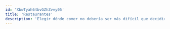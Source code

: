 ```yaml
---
id: 'XbwTyah64bvGZhZvvy05'
title: 'Restaurantes'
description: 'Elegir dónde comer no debería ser más difícil que decidir qué ver en Netflix. 🍔🍣🌮'
---
```

